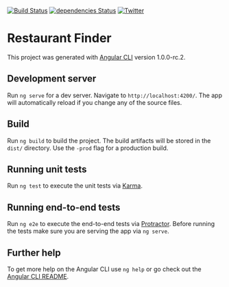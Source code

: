 [![Build Status](https://travis-ci.org/NewtonJoshua/RestaurantFinder.svg?branch=master)](https://travis-ci.org/NewtonJoshua/RestaurantFinder)
[![dependencies Status](https://david-dm.org/NewtonJoshua/RestaurantFinder/status.svg)](https://david-dm.org/NewtonJoshua/RestaurantFinder)
[![Twitter](https://img.shields.io/twitter/url/https/github.com/NewtonJoshua/RestaurantFinder.svg?style=social)](https://twitter.com/intent/tweet?text=Wow:&url=%5Bobject%20Object%5D)
# Restaurant Finder

This project was generated with [Angular CLI](https://github.com/angular/angular-cli) version 1.0.0-rc.2.

## Development server

Run `ng serve` for a dev server. Navigate to `http://localhost:4200/`. The app will automatically reload if you change any of the source files.

## Build

Run `ng build` to build the project. The build artifacts will be stored in the `dist/` directory. Use the `-prod` flag for a production build.

## Running unit tests

Run `ng test` to execute the unit tests via [Karma](https://karma-runner.github.io).

## Running end-to-end tests

Run `ng e2e` to execute the end-to-end tests via [Protractor](http://www.protractortest.org/).
Before running the tests make sure you are serving the app via `ng serve`.

## Further help

To get more help on the Angular CLI use `ng help` or go check out the [Angular CLI README](https://github.com/angular/angular-cli/blob/master/README.md).
